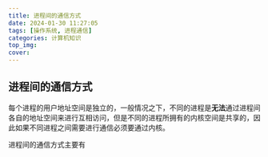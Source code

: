 ```yaml
---
title: 进程间的通信方式
date: 2024-01-30 11:27:05
tags: [操作系统, 进程通信]
categories: 计算机知识
top_img:
cover:
---
```


## 进程间的通信方式

每个进程的用户地址空间是独立的，一般情况之下，不同的进程是**无法**通过进程间各自的地址空间来进行互相访问，但是不同的进程所拥有的内核空间是共享的，因此如果不同进程之间需要进行通信必须要通过内核。

进程间的通信方式主要有
